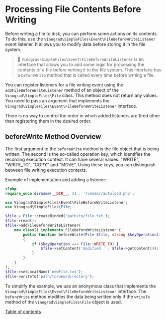 # Processing File Contents Before Writing

Before writing a file to disk, you can perform some actions on its contents. To do this, use the
`Vinograd\SimpleFiles\Event\FileBeforeWriteListener` event listener. It allows you to modify data before storing it in
the file system.

> 📢 `Vinograd\SimpleFiles\Event\FileBeforeWriteListener` is an interface that allows you to add some logic for
> processing the contents of a file before writing it to the file system. This interface has a `beforeWrite` method that
> is called every time before writing a file.

You can register listeners for a file writing event using the `addFileBeforeWriteListener` method of an object of the
`Vinograd\SimpleFiles\File` class. This method does not return any values. You need to pass an argument that implements
the `Vinograd\SimpleFiles\Event\FileBeforeWriteListener` interface.

There is no way to control the order in which added listeners are fired other than registering them in the desired
order.

## beforeWrite Method Overview

The first argument to the `beforeWrite` method is the file object that is being written. The second is the so-called
operation key, which identifies the recording execution context. It can have several values: "WRITE", "WRITE_TO", "COPY"
and "MOVE". Using these keys, you can distinguish between file writing execution contexts.

Example of implementation and adding a listener:

```php
<?php
require_once dirname(__DIR__, 1) . '/vendor/autoload.php';

use Vinograd\SimpleFiles\Event\FileBeforeWriteListener;
use Vinograd\SimpleFiles\File;

$file = File::createBinded('path/to/file.txt');
$file->read();
$file->addFileBeforeWriteListener(
    new class() implements FileBeforeWriteListener {
        public function beforeWrite(File $file, string $keyOperation): void
        {
            if ($keyOperation === File::WRITE_TO) {
                $file->setContent('modified ' . $file->getContent());
            }
        }
    }
);
$file->setLocalName('newFile.txt');
$file->writeTo('path/to/new/directory');
```

To simplify the example, we use an anonymous class that implements the
`Vinograd\SimpleFiles\Event\FileBeforeWriteListener` interface. The `beforeWrite` method modifies the data being written
only if the `writeTo` method of the `Vinograd\SimpleFiles\File` object is used.

[Table of contents](../../README.md#user-guide)